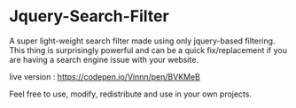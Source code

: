 # Jquery-Search-Filter
A super light-weight search filter made using only jquery-based filtering. This thing is surprisingly powerful and can be a quick fix/replacement if you are having a search engine issue with your website.

live version : https://codepen.io/Vinnn/pen/BVKMeB 

Feel free to use, modify, redistribute and use in your own projects. 
